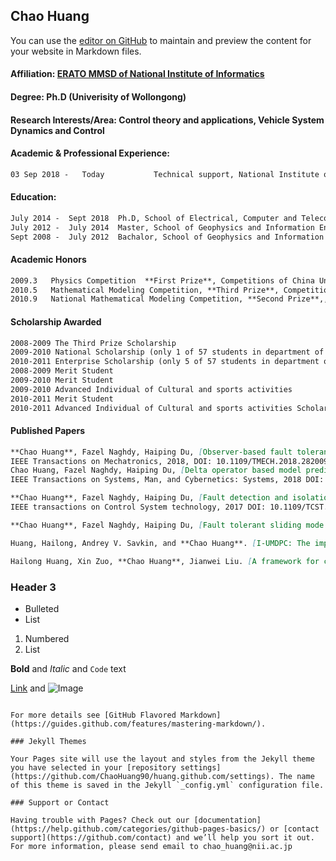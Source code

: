 ## Chao Huang

You can use the [editor on GitHub](https://github.com/ChaoHuang90/huang.github.com/edit/master/index.md) to maintain and preview the content for your website in Markdown files.

#### Affiliation: [ERATO MMSD of National Institute of Informatics](https://group-mmm.org/eratommsd/)

#### Degree: Ph.D (Univerisity of Wollongong) 
 
#### Research Interests/Area: Control theory and applications, Vehicle System Dynamics and Control

#### Academic & Professional Experience:
```markdown
03 Sep 2018 -   Today           Technical support, National Institute of Informatics

```
#### Education:
```markdown
July 2014 -  Sept 2018  Ph.D, School of Electrical, Computer and Telecommunications Engineering, University of Wollongong
July 2012 -  July 2014  Master, School of Geophysics and Information Engineering, China University of Petroleum （Beijing)
Sept 2008 -  July 2012  Bachalor, School of Geophysics and Information Engineering, China University of Petroleum （Beijing)
```

#### Academic Honors
```markdown
2009.3   Physics Competition  **First Prize**, Competitions of China University of Petroleum, Beijing
2010.5   Mathematical Modeling Competition, **Third Prize**, Competitionsof China Univerisity of Petroleum, Beijing
2010.9   National Mathematical Modeling Competition, **Second Prize**,, National and International Competitions
```
#### Scholarship Awarded
```markdown
2008-2009 The Third Prize Scholarship  
2009-2010 National Scholarship (only 1 of 57 students in department of automation awarded) 
2010-2011 Enterprise Scholarship (only 5 of 57 students in department of automation awarded)  
2008-2009 Merit Student 
2009-2010 Merit Student  
2009-2010 Advanced Individual of Cultural and sports activities 
2010-2011 Merit Student  
2010-2011 Advanced Individual of Cultural and sports activities Scholarship
```

#### Published Papers
```markdown
**Chao Huang**, Fazel Naghdy, Haiping Du, [Observer-based fault tolerant controller for uncertain Steer-by-Wire systems using the delta operator](https://ieeexplore.ieee.org/abstract/document/8326557/index.md),
IEEE Transactions on Mechatronics, 2018, DOI: 10.1109/TMECH.2018.2820091
Chao Huang, Fazel Naghdy, Haiping Du, [Delta operator based model predictive control with fault compensation for Steer-by-Wire systems](https://ieeexplore.ieee.org/abstract/document/8327624/index.md), 
IEEE Transactions on Systems, Man, and Cybernetics: Systems, 2018 DOI: 10.1109/TSMC.2018.2812849

**Chao Huang**, Fazel Naghdy, Haiping Du, [Fault detection and isolation based model predictive fault-tolerant control for constrained vehicle steer-by-wire systems], 
IEEE transactions on Control System technology, 2017 DOI: 10.1109/TCST.2017.2736497

**Chao Huang**, Fazel Naghdy, Haiping Du, [Fault tolerant sliding mode predictive control with chaos particle swarm optimization for uncertain Steer-by-Wire system], IEEE Transactions on Cybernetics, 2017 DOI: 10.1109/TCYB.2017.2771497

Huang, Hailong, Andrey V. Savkin, and **Chao Huang**. [I-UMDPC: The improved-unusual message delivery path construction for wireless sensor networks with mobile sinks.](https://ieeexplore.ieee.org/abstract/document/7932837/) IEEE Internet of Things Journal 4.5 (2017): 1528-1536.

Hailong Huang, Xin Zuo, **Chao Huang**, Jianwei Liu. [A framework for classification with single feature kernel matrix.](https://www.sciencedirect.com/science/article/pii/S0030402613010991), Optik-International Journal for Light and Electron Optics 125.3 (2014): 1024-1029.
```
### Header 3

- Bulleted
- List

1. Numbered
2. List

**Bold** and _Italic_ and `Code` text

[Link](url) and ![Image](src)
```

For more details see [GitHub Flavored Markdown](https://guides.github.com/features/mastering-markdown/).

### Jekyll Themes

Your Pages site will use the layout and styles from the Jekyll theme you have selected in your [repository settings](https://github.com/ChaoHuang90/huang.github.com/settings). The name of this theme is saved in the Jekyll `_config.yml` configuration file.

### Support or Contact

Having trouble with Pages? Check out our [documentation](https://help.github.com/categories/github-pages-basics/) or [contact support](https://github.com/contact) and we’ll help you sort it out.
For more information, please send email to chao_huang@nii.ac.jp
